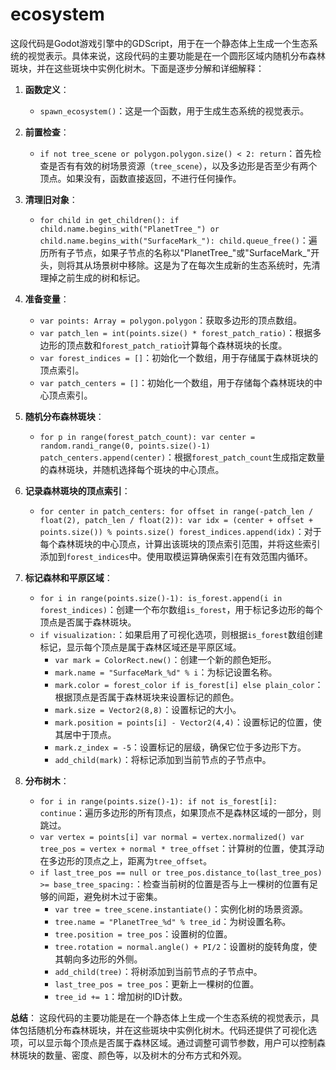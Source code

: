 # ecosystem

这段代码是Godot游戏引擎中的GDScript，用于在一个静态体上生成一个生态系统的视觉表示。具体来说，这段代码的主要功能是在一个圆形区域内随机分布森林斑块，并在这些斑块中实例化树木。下面是逐步分解和详细解释：

1. **函数定义**：
   - `spawn_ecosystem()`：这是一个函数，用于生成生态系统的视觉表示。

2. **前置检查**：
   - `if not tree_scene or polygon.polygon.size() < 2: return`：首先检查是否有有效的树场景资源（`tree_scene`），以及多边形是否至少有两个顶点。如果没有，函数直接返回，不进行任何操作。

3. **清理旧对象**：
   - `for child in get_children(): if child.name.begins_with("PlanetTree_") or child.name.begins_with("SurfaceMark_"): child.queue_free()`：遍历所有子节点，如果子节点的名称以"PlanetTree_"或"SurfaceMark_"开头，则将其从场景树中移除。这是为了在每次生成新的生态系统时，先清理掉之前生成的树和标记。

4. **准备变量**：
   - `var points: Array = polygon.polygon`：获取多边形的顶点数组。
   - `var patch_len = int(points.size() * forest_patch_ratio)`：根据多边形的顶点数和`forest_patch_ratio`计算每个森林斑块的长度。
   - `var forest_indices = []`：初始化一个数组，用于存储属于森林斑块的顶点索引。
   - `var patch_centers = []`：初始化一个数组，用于存储每个森林斑块的中心顶点索引。

5. **随机分布森林斑块**：
   - `for p in range(forest_patch_count): var center = random.randi_range(0, points.size()-1) patch_centers.append(center)`：根据`forest_patch_count`生成指定数量的森林斑块，并随机选择每个斑块的中心顶点。

6. **记录森林斑块的顶点索引**：
   - `for center in patch_centers: for offset in range(-patch_len / float(2), patch_len / float(2)): var idx = (center + offset + points.size()) % points.size() forest_indices.append(idx)`：对于每个森林斑块的中心顶点，计算出该斑块的顶点索引范围，并将这些索引添加到`forest_indices`中。使用取模运算确保索引在有效范围内循环。

7. **标记森林和平原区域**：
   - `for i in range(points.size()-1): is_forest.append(i in forest_indices)`：创建一个布尔数组`is_forest`，用于标记多边形的每个顶点是否属于森林斑块。
   - `if visualization:`：如果启用了可视化选项，则根据`is_forest`数组创建标记，显示每个顶点是属于森林区域还是平原区域。
     - `var mark = ColorRect.new()`：创建一个新的颜色矩形。
     - `mark.name = "SurfaceMark_%d" % i`：为标记设置名称。
     - `mark.color = forest_color if is_forest[i] else plain_color`：根据顶点是否属于森林斑块来设置标记的颜色。
     - `mark.size = Vector2(8,8)`：设置标记的大小。
     - `mark.position = points[i] - Vector2(4,4)`：设置标记的位置，使其居中于顶点。
     - `mark.z_index = -5`：设置标记的层级，确保它位于多边形下方。
     - `add_child(mark)`：将标记添加到当前节点的子节点中。

8. **分布树木**：
   - `for i in range(points.size()-1): if not is_forest[i]: continue`：遍历多边形的所有顶点，如果顶点不是森林区域的一部分，则跳过。
   - `var vertex = points[i] var normal = vertex.normalized() var tree_pos = vertex + normal * tree_offset`：计算树的位置，使其浮动在多边形的顶点之上，距离为`tree_offset`。
   - `if last_tree_pos == null or tree_pos.distance_to(last_tree_pos) >= base_tree_spacing:`：检查当前树的位置是否与上一棵树的位置有足够的间距，避免树木过于密集。
     - `var tree = tree_scene.instantiate()`：实例化树的场景资源。
     - `tree.name = "PlanetTree_%d" % tree_id`：为树设置名称。
     - `tree.position = tree_pos`：设置树的位置。
     - `tree.rotation = normal.angle() + PI/2`：设置树的旋转角度，使其朝向多边形的外侧。
     - `add_child(tree)`：将树添加到当前节点的子节点中。
     - `last_tree_pos = tree_pos`：更新上一棵树的位置。
     - `tree_id += 1`：增加树的ID计数。

**总结**：
这段代码的主要功能是在一个静态体上生成一个生态系统的视觉表示，具体包括随机分布森林斑块，并在这些斑块中实例化树木。代码还提供了可视化选项，可以显示每个顶点是否属于森林区域。通过调整可调节参数，用户可以控制森林斑块的数量、密度、颜色等，以及树木的分布方式和外观。
